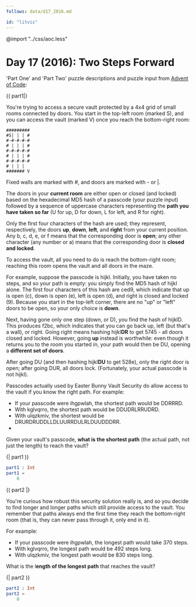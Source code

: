 ```yaml
---
follows: data/d17_2016.md

id: "litvis"
---
```


@import "../css/aoc.less"

# Day 17 (2016): Two Steps Forward

'Part One' and 'Part Two' puzzle descriptions and puzzle input from [Advent of Code](https://adventofcode.com/2016/day/17):

{( part1|}

You're trying to access a secure vault protected by a 4x4 grid of small rooms connected by doors. You start in the top-left room (marked S), and you can access the vault (marked V) once you reach the bottom-right room:

    #########
    #S| | | #
    #-#-#-#-#
    # | | | #
    #-#-#-#-#
    # | | | #
    #-#-#-#-#
    # | | |
    ####### V

Fixed walls are marked with #, and doors are marked with - or |.

The doors in your **current room** are either open or closed (and locked) based on the hexadecimal MD5 hash of a passcode (your puzzle input) followed by a sequence of uppercase characters representing the **path you have taken so far** (U for up, D for down, L for left, and R for right).

Only the first four characters of the hash are used; they represent, respectively, the doors **up**, **down**, **left**, and **right** from your current position. Any b, c, d, e, or f means that the corresponding door is **open**; any other character (any number or a) means that the corresponding door is **closed and locked**.

To access the vault, all you need to do is reach the bottom-right room; reaching this room opens the vault and all doors in the maze.

For example, suppose the passcode is hijkl. Initially, you have taken no steps, and so your path is empty: you simply find the MD5 hash of hijkl alone. The first four characters of this hash are ced9, which indicate that up is open (c), down is open (e), left is open (d), and right is closed and locked (9). Because you start in the top-left corner, there are no "up" or "left" doors to be open, so your only choice is **down**.

Next, having gone only one step (down, or D), you find the hash of hijklD. This produces f2bc, which indicates that you can go back up, left (but that's a wall), or right. Going right means hashing hijkl**DR** to get 5745 - all doors closed and locked. However, going **up** instead is worthwhile: even though it returns you to the room you started in, your path would then be DU, opening a **different set of doors**.

After going DU (and then hashing hijkl**DU** to get 528e), only the right door is open; after going DUR, all doors lock. (Fortunately, your actual passcode is not hijkl).

Passcodes actually used by Easter Bunny Vault Security do allow access to the vault if you know the right path. For example:

- If your passcode were ihgpwlah, the shortest path would be DDRRRD.
- With kglvqrro, the shortest path would be DDUDRLRRUDRD.
- With ulqzkmiv, the shortest would be DRURDRUDDLLDLUURRDULRLDUUDDDRR.
-

Given your vault's passcode, **what is the shortest path** (the actual path, not just the length) to reach the vault?

{| part1 )}

```elm {l r}
part1 : Int
part1 =
    0
```

{( part2 |}

You're curious how robust this security solution really is, and so you decide to find longer and longer paths which still provide access to the vault. You remember that paths always end the first time they reach the bottom-right room (that is, they can never pass through it, only end in it).

For example:

- If your passcode were ihgpwlah, the longest path would take 370 steps.
- With kglvqrro, the longest path would be 492 steps long.
- With ulqzkmiv, the longest path would be 830 steps long.

What is the l**ength of the longest path** that reaches the vault?

{| part2 )}

```elm {l r}
part2 : Int
part2 =
    0
```
